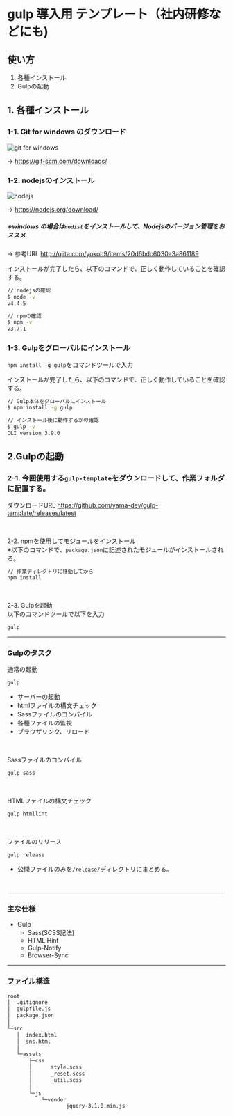 # gulp 導入用 テンプレート（社内研修などにも)

## 使い方
1.  各種インストール
2.  Gulpの起動

## 1. 各種インストール

### 1-1. Git for windows のダウンロード  

![git for windows](https://git-for-windows.github.io/img/git_logo.png)

→ https://git-scm.com/downloads/  

### 1-2. nodejsのインストール  

![nodejs](https://nodejs.org/static/images/logo.svg)

→ https://nodejs.org/download/  

##### ※windows の場合は`nodist`をインストールして、Nodejsのバージョン管理をおススメ  

→ 参考URL http://qiita.com/yokoh9/items/20d6bdc6030a3a861189  

インストールが完了したら、以下のコマンドで、正しく動作していることを確認する。  

``` bash
// nodejsの確認
$ node -v
v4.4.5

// npmの確認
$ npm -v
v3.7.1
```

### 1-3. Gulpをグローバルにインストール  

`npm install -g gulp`をコマンドツールで入力  
  
インストールが完了したら、以下のコマンドで、正しく動作していることを確認する。  

``` bash
// Gulp本体をグローバルにインストール
$ npm install -g gulp

// インストール後に動作するかの確認
$ gulp -v
CLI version 3.9.0
```

## 2.Gulpの起動

### 2-1. 今回使用する`gulp-template`をダウンロードして、作業フォルダに配置する。  
ダウンロードURL https://github.com/yama-dev/gulp-template/releases/latest

<br>

2-2. npmを使用してモジュールをインストール  
※以下のコマンドで、`package.json`に記述されたモジュールがインストールされる。
``` bash
// 作業ディレクトリに移動してから
npm install
```

<br>

2-3. Gulpを起動  
以下のコマンドツールで以下を入力
``` bash
gulp
```

---

### Gulpのタスク
通常の起動  
```bash
gulp
```
- サーバーの起動
- htmlファイルの構文チェック
- Sassファイルのコンパイル
- 各種ファイルの監視
- ブラウザリンク、リロード

<br>

Sassファイルのコンパイル  
```bash
gulp sass
```

<br>

HTMLファイルの構文チェック  
```bash
gulp htmllint
```

<br>

ファイルのリリース  
```bash
gulp release
```
- 公開ファイルのみを`/release/`ディレクトリにまとめる。

<br>

---

### 主な仕様
 * Gulp
   * Sass(SCSS記法)
   * HTML Hint
   * Gulp-Notify
   * Browser-Sync

---

### ファイル構造
```html
root  
│  .gitignore
│  gulpfile.js
│  package.json
│
└─src
   │  index.html
   │  sns.html
   │
   └─assets
       ├─css
       │      style.scss
       │      _reset.scss
       │      _util.scss
       │
       └─js
           └─vender
                   jquery-3.1.0.min.js
```
